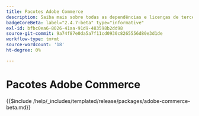 ```yaml
---
title: Pacotes Adobe Commerce
description: Saiba mais sobre todas as dependências e licenças de terceiros usadas no Adobe Commerce.
badgeCoreBeta: label="2.4.7-beta" type="informative"
exl-id: bfbc0ea6-8026-41aa-91d9-483598b2dd98
source-git-commit: 9a74f87e0da5a7f11cd0930c8265556d80e3d1de
workflow-type: tm+mt
source-wordcount: '18'
ht-degree: 0%

---
```


# Pacotes Adobe Commerce

{{$include /help/_includes/templated/release/packages/adobe-commerce-beta.md}}
